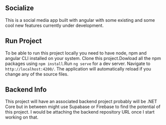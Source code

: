 <!-- # Socialize

This project was generated with [Angular CLI](https://github.com/angular/angular-cli) version 16.1.4.

## Development server

Run `ng serve` for a dev server. Navigate to `http://localhost:4200/`. The application will automatically reload if you change any of the source files.

## Code scaffolding

Run `ng generate component component-name` to generate a new component. You can also use `ng generate directive|pipe|service|class|guard|interface|enum|module`.

## Build

Run `ng build` to build the project. The build artifacts will be stored in the `dist/` directory.

## Running unit tests

Run `ng test` to execute the unit tests via [Karma](https://karma-runner.github.io).

## Running end-to-end tests

Run `ng e2e` to execute the end-to-end tests via a platform of your choice. To use this command, you need to first add a package that implements end-to-end testing capabilities.

## Further help

To get more help on the Angular CLI use `ng help` or go check out the [Angular CLI Overview and Command Reference](https://angular.io/cli) page. -->
## Socialize

This is a social media app built with angular with some existing and some cool new features currently under development.

## Run Project

To be able to run this project locally you need to have node, npm and angular CLI installed on your system.
Clone this project.Dowload all the npm packages using `npm install`.Run `ng serve` for a dev server. 
Navigate to `http://localhost:4200/`. The application will automatically reload if you change any of the source files.

## Backend Info

This project will have an associated backend project probably will be .NET Core but in between might use Supabase or Firebase to find the potential of this project.
I would be attaching the backend repository URL once I start working on that.


